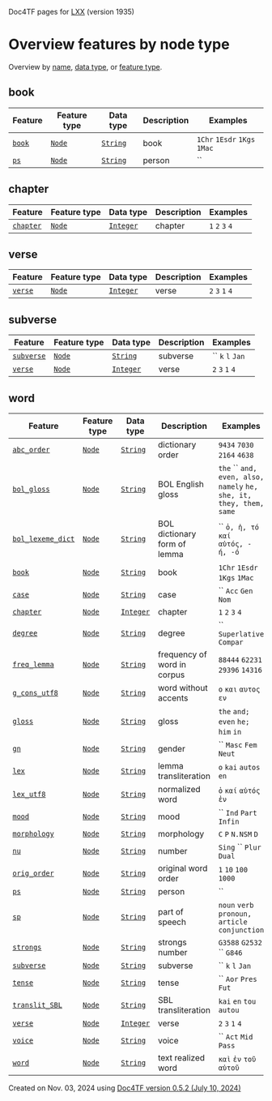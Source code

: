 Doc4TF pages for [LXX](https://github.com/CenterBLC/LXX) (version 1935)
# Overview features by node type
Overview by [name](featuresbyname.md), [data type](featuresbydatatype.md), or [feature type](featuresbytype.md).
## book

Feature|Feature type|Data type|Description|Examples
---|---|---|---|---
[`book`](book.md#readme)|[`Node`](featuresbytype.md#Node)|[`String`](featuresbydatatype.md#String)|book|`1Chr` `1Esdr` `1Kgs` `1Mac`
[`ps`](ps.md#readme)|[`Node`](featuresbytype.md#Node)|[`String`](featuresbydatatype.md#String)|person|``
## chapter

Feature|Feature type|Data type|Description|Examples
---|---|---|---|---
[`chapter`](chapter.md#readme)|[`Node`](featuresbytype.md#Node)|[`Integer`](featuresbydatatype.md#Integer)|chapter|`1` `2` `3` `4`
## verse

Feature|Feature type|Data type|Description|Examples
---|---|---|---|---
[`verse`](verse.md#readme)|[`Node`](featuresbytype.md#Node)|[`Integer`](featuresbydatatype.md#Integer)|verse|`2` `3` `1` `4`
## subverse

Feature|Feature type|Data type|Description|Examples
---|---|---|---|---
[`subverse`](subverse.md#readme)|[`Node`](featuresbytype.md#Node)|[`String`](featuresbydatatype.md#String)|subverse|`` `k` `l` `Jan`
[`verse`](verse.md#readme)|[`Node`](featuresbytype.md#Node)|[`Integer`](featuresbydatatype.md#Integer)|verse|`2` `3` `1` `4`
## word

Feature|Feature type|Data type|Description|Examples
---|---|---|---|---
[`abc_order`](abc_order.md#readme)|[`Node`](featuresbytype.md#Node)|[`String`](featuresbydatatype.md#String)|dictionary order|`9434` `7030` `2164` `4638`
[`bol_gloss`](bol_gloss.md#readme)|[`Node`](featuresbytype.md#Node)|[`String`](featuresbydatatype.md#String)|BOL English gloss|`the` `` `and, even, also, namely` `he, she, it, they, them, same`
[`bol_lexeme_dict`](bol_lexeme_dict.md#readme)|[`Node`](featuresbytype.md#Node)|[`String`](featuresbydatatype.md#String)|BOL dictionary form of lemma|`` `ὁ, ἡ, τό` `καί` `αὐτός, -ή, -ό`
[`book`](book.md#readme)|[`Node`](featuresbytype.md#Node)|[`String`](featuresbydatatype.md#String)|book|`1Chr` `1Esdr` `1Kgs` `1Mac`
[`case`](case.md#readme)|[`Node`](featuresbytype.md#Node)|[`String`](featuresbydatatype.md#String)|case|`` `Acc` `Gen` `Nom`
[`chapter`](chapter.md#readme)|[`Node`](featuresbytype.md#Node)|[`Integer`](featuresbydatatype.md#Integer)|chapter|`1` `2` `3` `4`
[`degree`](degree.md#readme)|[`Node`](featuresbytype.md#Node)|[`String`](featuresbydatatype.md#String)|degree|`` `Superlative` `Compar`
[`freq_lemma`](freq_lemma.md#readme)|[`Node`](featuresbytype.md#Node)|[`String`](featuresbydatatype.md#String)|frequency of word in corpus|`88444` `62231` `29396` `14316`
[`g_cons_utf8`](g_cons_utf8.md#readme)|[`Node`](featuresbytype.md#Node)|[`String`](featuresbydatatype.md#String)|word without accents|`ο` `και` `αυτος` `εν`
[`gloss`](gloss.md#readme)|[`Node`](featuresbytype.md#Node)|[`String`](featuresbydatatype.md#String)|gloss|`the` `and; even` `he; him` `in`
[`gn`](gn.md#readme)|[`Node`](featuresbytype.md#Node)|[`String`](featuresbydatatype.md#String)|gender|`` `Masc` `Fem` `Neut`
[`lex`](lex.md#readme)|[`Node`](featuresbytype.md#Node)|[`String`](featuresbydatatype.md#String)|lemma transliteration|`o` `kai` `autos` `en`
[`lex_utf8`](lex_utf8.md#readme)|[`Node`](featuresbytype.md#Node)|[`String`](featuresbydatatype.md#String)|normalized word|`ὁ` `καί` `αὐτός` `ἐν`
[`mood`](mood.md#readme)|[`Node`](featuresbytype.md#Node)|[`String`](featuresbydatatype.md#String)|mood|`` `Ind` `Part` `Infin`
[`morphology`](morphology.md#readme)|[`Node`](featuresbytype.md#Node)|[`String`](featuresbydatatype.md#String)|morphology|`C` `P` `N.NSM` `D`
[`nu`](nu.md#readme)|[`Node`](featuresbytype.md#Node)|[`String`](featuresbydatatype.md#String)|number|`Sing` `` `Plur` `Dual`
[`orig_order`](orig_order.md#readme)|[`Node`](featuresbytype.md#Node)|[`String`](featuresbydatatype.md#String)|original word order|`1` `10` `100` `1000`
[`ps`](ps.md#readme)|[`Node`](featuresbytype.md#Node)|[`String`](featuresbydatatype.md#String)|person|``
[`sp`](sp.md#readme)|[`Node`](featuresbytype.md#Node)|[`String`](featuresbydatatype.md#String)|part of speech|`noun` `verb` `pronoun, article` `conjunction`
[`strongs`](strongs.md#readme)|[`Node`](featuresbytype.md#Node)|[`String`](featuresbydatatype.md#String)|strongs number|`G3588` `G2532` `` `G846`
[`subverse`](subverse.md#readme)|[`Node`](featuresbytype.md#Node)|[`String`](featuresbydatatype.md#String)|subverse|`` `k` `l` `Jan`
[`tense`](tense.md#readme)|[`Node`](featuresbytype.md#Node)|[`String`](featuresbydatatype.md#String)|tense|`` `Aor` `Pres` `Fut`
[`translit_SBL`](translit_SBL.md#readme)|[`Node`](featuresbytype.md#Node)|[`String`](featuresbydatatype.md#String)|SBL transliteration|`kai` `en` `tou` `autou`
[`verse`](verse.md#readme)|[`Node`](featuresbytype.md#Node)|[`Integer`](featuresbydatatype.md#Integer)|verse|`2` `3` `1` `4`
[`voice`](voice.md#readme)|[`Node`](featuresbytype.md#Node)|[`String`](featuresbydatatype.md#String)|voice|`` `Act` `Mid` `Pass`
[`word`](word.md#readme)|[`Node`](featuresbytype.md#Node)|[`String`](featuresbydatatype.md#String)|text realized word|`καὶ` `ἐν` `τοῦ` `αὐτοῦ`


Created on Nov. 03, 2024 using [Doc4TF version 0.5.2 (July 10, 2024)](https://github.com/tonyjurg/Doc4TF/blob/main/CreateFeatureDoc.ipynb)